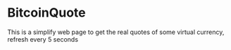 # BitcoinQuote
This is a simplify web page to get the real quotes of some virtual currency, refresh every 5 seconds
